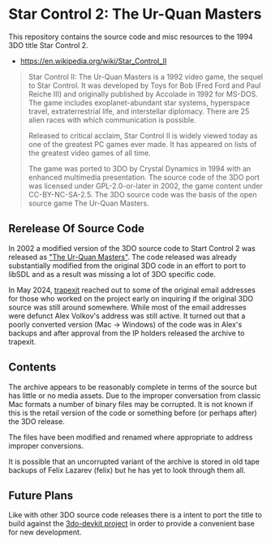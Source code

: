 # Star Control 2: The Ur-Quan Masters

This repository contains the source code and misc resources to the
1994 3DO title Star Control 2.

* https://en.wikipedia.org/wiki/Star_Control_II

> Star Control II: The Ur-Quan Masters is a 1992 video game, the
> sequel to Star Control. It was developed by Toys for Bob (Fred Ford
> and Paul Reiche III) and originally published by Accolade in 1992
> for MS-DOS. The game includes exoplanet-abundant star systems,
> hyperspace travel, extraterrestrial life, and interstellar
> diplomacy. There are 25 alien races with which communication is
> possible.
> 
> Released to critical acclaim, Star Control II is widely viewed today
> as one of the greatest PC games ever made. It has appeared on
> lists of the greatest video games of all time.
> 
> The game was ported to 3DO by Crystal Dynamics in 1994 with an
> enhanced multimedia presentation. The source code of the 3DO port
> was licensed under GPL-2.0-or-later in 2002, the game content
> under CC-BY-NC-SA-2.5. The 3DO source code was the basis of the open
> source game The Ur-Quan Masters.

## Rerelease Of Source Code

In 2002 a modified version of the 3DO source code to Start Control 2
was released as ["The Ur-Quan
Masters"](https://en.wikipedia.org/wiki/The_Ur-Quan_Masters). The code
released was already substantially modified from the original 3DO code
in an effort to port to libSDL and as a result was missing a lot of
3DO specific code.

In May 2024, [trapexit](https://github.com/trapexit) reached out to
some of the original email addresses for those who worked on the
project early on inquiring if the original 3DO source was still around
somewhere. While most of the email addresses were defunct Alex
Volkov's address was still active. It turned out that a poorly
converted version (Mac -> Windows)  of the code was in Alex's backups
and after approval from the IP holders released the archive to
trapexit.


## Contents

The archive appears to be reasonably complete in terms of the source
but has little or no media assets. Due to the improper conversation
from classic Mac formats a number of binary files may be corrupted. It
is not known if this is the retail version of the code or something
before (or perhaps after) the 3DO release.

The files have been modified and renamed where appropriate to address
improper conversions.

It is possible that an uncorrupted variant of the archive is stored in
old tape backups of Felix Lazarev (felix) but he has yet to look
through them all.


## Future Plans

Like with other 3DO source code releases there is a intent to port the
title to build against the [3do-devkit
project](https://github.com/trapexit/3do-devkit) in order to provide a
convenient base for new development.
